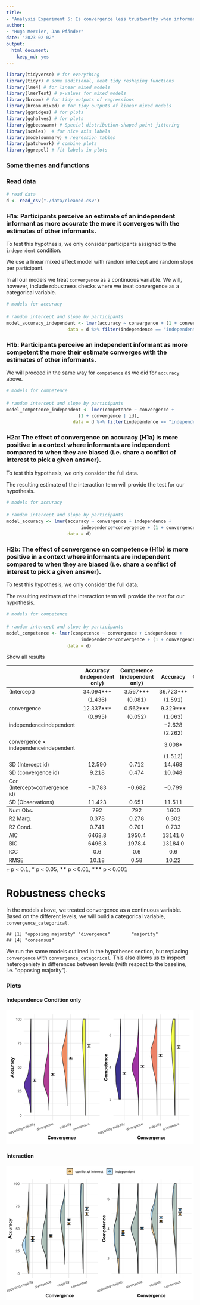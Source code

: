```yaml
---
title: 
- "Analysis Experiment 5: Is convergence less trustworthy when informants are biased?"
author: 
- "Hugo Mercier, Jan Pfänder" 
date: "2023-02-02"
output: 
  html_document: 
    keep_md: yes
---
```





```r
library(tidyverse) # for everything
library(tidyr) # some additional, neat tidy reshaping functions
library(lme4) # for linear mixed models
library(lmerTest) # p-values for mixed models
library(broom) # for tidy outputs of regressions
library(broom.mixed) # for tidy outputs of linear mixed models
library(ggridges) # for plots
library(gghalves) # for plots
library(ggbeeswarm) # Special distribution-shaped point jittering
library(scales)  # for nice axis labels
library(modelsummary) # regression tables
library(patchwork) # combine plots
library(ggrepel) # fit labels in plots 
```

### Some themes and functions



### Read data

```r
# read data
d <- read_csv("./data/cleaned.csv")
```

### H1a: Participants perceive an estimate of an independent informant as more accurate the more it converges with the estimates of other informants.

To test this hypothesis, we only consider participants assigned to the `independent` condition.

We use a linear mixed effect model with random intercept and random slope per participant.

In all our models we treat `convergence` as a continuous variable. We will, however, include robustness checks where we treat convergence as a categorical variable. 


```r
# models for accuracy

# random intercept and slope by participants
model_accuracy_independent <- lmer(accuracy ~ convergence + (1 + convergence | id), 
                       data = d %>% filter(independence == "independent"))
```


### H1b: Participants perceive an independent informant as more competent the more their estimate converges with the estimates of other informants.

We will proceed in the same way for `competence` as we did for `accuracy` above.


```r
# models for competence

# random intercept and slope by participants
model_competence_independent <- lmer(competence ~ convergence + 
                           (1 + convergence | id), 
                         data = d %>% filter(independence == "independent"))
```

### H2a: The effect of convergence on accuracy (H1a) is more positive in a context where informants are independent compared to when they are biased (i.e. share a conflict of interest to pick a given answer). 

To test this hypothesis, we only consider the full data.

The resulting estimate of the interaction term will provide the test for our hypothesis. 


```r
# models for accuracy

# random intercept and slope by participants
model_accuracy <- lmer(accuracy ~ convergence + independence + 
                            independence*convergence + (1 + convergence | id), 
                       data = d)
```


### H2b: The effect of convergence on competence (H1b) is more positive in a context where informants are independent compared to when they are biased (i.e. share a conflict of interest to pick a given answer).

To test this hypothesis, we only consider the full data.

The resulting estimate of the interaction term will provide the test for our hypothesis. 


```r
# models for competence

# random intercept and slope by participants
model_competence <- lmer(competence ~ convergence + independence + 
                            independence*convergence + (1 + convergence | id), 
                       data = d)
```

Show all results
<table style="NAborder-bottom: 0; width: auto !important; margin-left: auto; margin-right: auto;" class="table">
 <thead>
  <tr>
   <th style="text-align:left;">   </th>
   <th style="text-align:center;"> Accuracy (independent only) </th>
   <th style="text-align:center;"> Competence (independent only) </th>
   <th style="text-align:center;"> Accuracy </th>
   <th style="text-align:center;"> Competence </th>
  </tr>
 </thead>
<tbody>
  <tr>
   <td style="text-align:left;"> (Intercept) </td>
   <td style="text-align:center;"> 34.094*** </td>
   <td style="text-align:center;"> 3.567*** </td>
   <td style="text-align:center;"> 36.723*** </td>
   <td style="text-align:center;"> 3.721*** </td>
  </tr>
  <tr>
   <td style="text-align:left;">  </td>
   <td style="text-align:center;"> (1.436) </td>
   <td style="text-align:center;"> (0.081) </td>
   <td style="text-align:center;"> (1.591) </td>
   <td style="text-align:center;"> (0.089) </td>
  </tr>
  <tr>
   <td style="text-align:left;"> convergence </td>
   <td style="text-align:center;"> 12.337*** </td>
   <td style="text-align:center;"> 0.562*** </td>
   <td style="text-align:center;"> 9.329*** </td>
   <td style="text-align:center;"> 0.397*** </td>
  </tr>
  <tr>
   <td style="text-align:left;">  </td>
   <td style="text-align:center;"> (0.995) </td>
   <td style="text-align:center;"> (0.052) </td>
   <td style="text-align:center;"> (1.063) </td>
   <td style="text-align:center;"> (0.054) </td>
  </tr>
  <tr>
   <td style="text-align:left;"> independenceindependent </td>
   <td style="text-align:center;">  </td>
   <td style="text-align:center;">  </td>
   <td style="text-align:center;"> −2.628 </td>
   <td style="text-align:center;"> −0.154 </td>
  </tr>
  <tr>
   <td style="text-align:left;">  </td>
   <td style="text-align:center;">  </td>
   <td style="text-align:center;">  </td>
   <td style="text-align:center;"> (2.262) </td>
   <td style="text-align:center;"> (0.127) </td>
  </tr>
  <tr>
   <td style="text-align:left;"> convergence × independenceindependent </td>
   <td style="text-align:center;">  </td>
   <td style="text-align:center;">  </td>
   <td style="text-align:center;"> 3.008* </td>
   <td style="text-align:center;"> 0.165* </td>
  </tr>
  <tr>
   <td style="text-align:left;">  </td>
   <td style="text-align:center;">  </td>
   <td style="text-align:center;">  </td>
   <td style="text-align:center;"> (1.512) </td>
   <td style="text-align:center;"> (0.076) </td>
  </tr>
  <tr>
   <td style="text-align:left;"> SD (Intercept id) </td>
   <td style="text-align:center;"> 12.590 </td>
   <td style="text-align:center;"> 0.712 </td>
   <td style="text-align:center;"> 14.468 </td>
   <td style="text-align:center;"> 0.809 </td>
  </tr>
  <tr>
   <td style="text-align:left;"> SD (convergence id) </td>
   <td style="text-align:center;"> 9.218 </td>
   <td style="text-align:center;"> 0.474 </td>
   <td style="text-align:center;"> 10.048 </td>
   <td style="text-align:center;"> 0.500 </td>
  </tr>
  <tr>
   <td style="text-align:left;"> Cor (Intercept~convergence id) </td>
   <td style="text-align:center;"> −0.783 </td>
   <td style="text-align:center;"> −0.682 </td>
   <td style="text-align:center;"> −0.799 </td>
   <td style="text-align:center;"> −0.712 </td>
  </tr>
  <tr>
   <td style="text-align:left;box-shadow: 0px 1px"> SD (Observations) </td>
   <td style="text-align:center;box-shadow: 0px 1px"> 11.423 </td>
   <td style="text-align:center;box-shadow: 0px 1px"> 0.651 </td>
   <td style="text-align:center;box-shadow: 0px 1px"> 11.511 </td>
   <td style="text-align:center;box-shadow: 0px 1px"> 0.650 </td>
  </tr>
  <tr>
   <td style="text-align:left;"> Num.Obs. </td>
   <td style="text-align:center;"> 792 </td>
   <td style="text-align:center;"> 792 </td>
   <td style="text-align:center;"> 1600 </td>
   <td style="text-align:center;"> 1600 </td>
  </tr>
  <tr>
   <td style="text-align:left;"> R2 Marg. </td>
   <td style="text-align:center;"> 0.378 </td>
   <td style="text-align:center;"> 0.278 </td>
   <td style="text-align:center;"> 0.302 </td>
   <td style="text-align:center;"> 0.214 </td>
  </tr>
  <tr>
   <td style="text-align:left;"> R2 Cond. </td>
   <td style="text-align:center;"> 0.741 </td>
   <td style="text-align:center;"> 0.701 </td>
   <td style="text-align:center;"> 0.733 </td>
   <td style="text-align:center;"> 0.695 </td>
  </tr>
  <tr>
   <td style="text-align:left;"> AIC </td>
   <td style="text-align:center;"> 6468.8 </td>
   <td style="text-align:center;"> 1950.4 </td>
   <td style="text-align:center;"> 13141.0 </td>
   <td style="text-align:center;"> 3971.2 </td>
  </tr>
  <tr>
   <td style="text-align:left;"> BIC </td>
   <td style="text-align:center;"> 6496.8 </td>
   <td style="text-align:center;"> 1978.4 </td>
   <td style="text-align:center;"> 13184.0 </td>
   <td style="text-align:center;"> 4014.2 </td>
  </tr>
  <tr>
   <td style="text-align:left;"> ICC </td>
   <td style="text-align:center;"> 0.6 </td>
   <td style="text-align:center;"> 0.6 </td>
   <td style="text-align:center;"> 0.6 </td>
   <td style="text-align:center;"> 0.6 </td>
  </tr>
  <tr>
   <td style="text-align:left;"> RMSE </td>
   <td style="text-align:center;"> 10.18 </td>
   <td style="text-align:center;"> 0.58 </td>
   <td style="text-align:center;"> 10.22 </td>
   <td style="text-align:center;"> 0.58 </td>
  </tr>
</tbody>
<tfoot><tr><td style="padding: 0; " colspan="100%">
<sup></sup> + p &lt; 0.1, * p &lt; 0.05, ** p &lt; 0.01, *** p &lt; 0.001</td></tr></tfoot>
</table>


# Robustness checks

In the models above, we treated convergence as a continuous variable. Based on the different levels, we will build a categorical variable, `convergence_categorical`. 


```
## [1] "opposing majority" "divergence"        "majority"         
## [4] "consensus"
```


We run the same models outlined in the hypotheses section, but replacing `convergence` with `convergence_categorical`. This also allows us to inspect heterogeniety in differences between levels (with respect to the baseline, i.e. "opposing majority"). 


### Plots

#### Independence Condition only





![](analysis_files/figure-html/unnamed-chunk-12-1.png)<!-- -->

#### Interaction





![](analysis_files/figure-html/main-plot-1.png)<!-- -->
